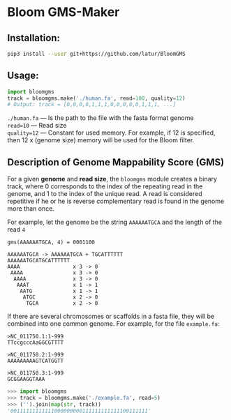# Bloom GMS-Maker

## Installation:

```bash
pip3 install --user git+https://github.com/latur/BloomGMS
```

## Usage:

```python
import bloomgms
track = bloomgms.make('./human.fa', read=100, quality=12)
# Output: track = [0,0,0,0,1,1,1,0,0,0,0,0,1,1,1, ...]
```

`./human.fa` — Is the path to the file with the fasta format genome  
`read=10` — Read size  
`quality=12` — Constant for used memory. For example, if 12 is specified, then 12 x (genome size) memory will be used for the Bloom filter.

## Description of Genome Mappability Score (GMS)

For a given **genome** and **read size**, the `bloomgms` module creates a binary track, where 0 corresponds to the index of the repeating read in the genome, and 1 to the index of the unique read. A read is considered repetitive if he or he is reverse complementary read is found in the genome more than once.

For example, let the genome be the string `AAAAAATGCA` and the length of the read `4`

```
gms(AAAAAATGCA, 4) = 0001100

AAAAAATGCA -> AAAAAATGCA + TGCATTTTTT
AAAAAATGCATGCATTTTTT
AAAA                 x 3 -> 0
 AAAA                x 3 -> 0
  AAAA               x 3 -> 0
   AAAT              x 1 -> 1
    AATG             x 1 -> 1
     ATGC            x 2 -> 0
      TGCA           x 2 -> 0
```

If there are several chromosomes or scaffolds in a fasta file, they will be combined into one common genome. For example, for the file `example.fa`:

```fasta
>NC_011750.1:1-999
TTccgcccAaGGCGTTTT

>NC_011750.2:1-999
AAAAAAAAAGTCATGGTT

>NC_011750.3:1-999
GCGGAAGGTAAA
```

```python
>>> import bloomgms
>>> track = bloomgms.make('./example.fa', read=5)
>>> ('').join(map(str, track))
'00111111111111000000000111111111111100111111'
```
